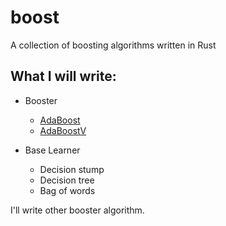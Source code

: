 # boost
A collection of boosting algorithms written in Rust

## What I will write:

- Booster
    - [AdaBoost](https://www.sciencedirect.com/science/article/pii/S002200009791504X?via%3Dihub)
    - [AdaBoostV](http://jmlr.org/papers/v6/ratsch05a.html)


- Base Learner
    - Decision stump
    - Decision tree
    - Bag of words

I'll write other booster algorithm.
